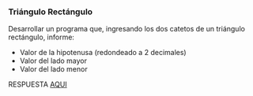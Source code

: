 ### Triángulo Rectángulo

Desarrollar un programa que, ingresando los dos catetos de un triángulo rectángulo, informe:

* Valor de la hipotenusa (redondeado a 2 decimales)
* Valor del lado mayor
* Valor del lado menor

RESPUESTA [AQUI](https://github.com/natimmansilla/GuiaEjerciciosProgramacion-AED/blob/6b88d035911eff93ec0844bcc50f2937c56beed8/Guia%2003/G03-Ej13.py)
